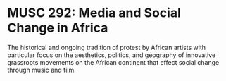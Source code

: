 # MUSC 292: Media and Social Change in Africa

The historical and ongoing tradition of protest by African artists with particular focus on the aesthetics, politics, and geography of innovative grassroots movements on the African continent that effect social change through music and film.